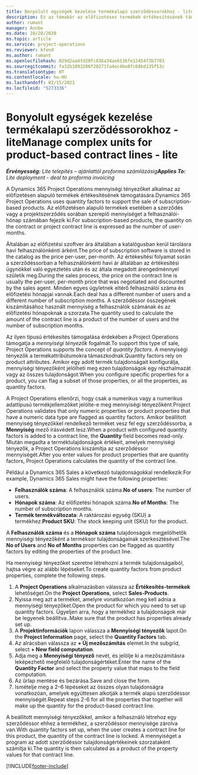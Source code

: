 ```yaml
---
title: Bonyolult egységek kezelése termékalapú szerződéssorokhoz - lite
description: Ez az témakör az előfizetéses termékek értékesítésének támogatásával kapcsolatos információkat tartalmaz.
author: rumant
manager: Annbe
ms.date: 10/28/2020
ms.topic: article
ms.service: project-operations
ms.reviewer: kfend
ms.author: rumant
ms.openlocfilehash: 029d2aa4fd20fc036a34ae6136fe12454f3b7703
ms.sourcegitcommit: fa32b1893286f20271fa4ec4be8fc68bd135f53c
ms.translationtype: HT
ms.contentlocale: hu-HU
ms.lasthandoff: 02/15/2021
ms.locfileid: "5273336"
---
```

# <a name="manage-complex-units-for-product-based-contract-lines---lite"></a><span data-ttu-id="cc786-103">Bonyolult egységek kezelése termékalapú szerződéssorokhoz - lite</span><span class="sxs-lookup"><span data-stu-id="cc786-103">Manage complex units for product-based contract lines - lite</span></span>

<span data-ttu-id="cc786-104">_**Érvényesség:** Lite telepítés – ajánlattól proforma számlázásig_</span><span class="sxs-lookup"><span data-stu-id="cc786-104">_**Applies To:** Lite deployment - deal to proforma invoicing_</span></span>

<span data-ttu-id="cc786-105">A Dynamics 365 Project Operations mennyiségi tényezőket alkalmaz az előfizetésen alapuló termékek értékesítésének támogatására.</span><span class="sxs-lookup"><span data-stu-id="cc786-105">Dynamics 365 Project Operations uses quantity factors to support the sale of subscription-based products.</span></span> <span data-ttu-id="cc786-106">Az előfizetésen alapuló termékek esetében a szerződés vagy a projektszerződés sorában szereplő mennyiséget a felhasználói-hónap számában fejezik ki.</span><span class="sxs-lookup"><span data-stu-id="cc786-106">For subscription-based products, the quantity on the contract or project contract line is expressed as the number of user-months.</span></span>

<span data-ttu-id="cc786-107">Általában az előfizetési szoftver ára általában a katalógusban kerül tárolásra havi felhasználónkénti árként.</span><span class="sxs-lookup"><span data-stu-id="cc786-107">The price of subscription software is stored in the catalog as the price per-user, per-month.</span></span> <span data-ttu-id="cc786-108">Az értékesítési folyamat során a szerződéssorban a felhasználónkénti havi ár általában az értékesítési ügynökkel való egyeztetés után és az általa megadott árengedménnyel születik meg.</span><span class="sxs-lookup"><span data-stu-id="cc786-108">During the sales process, the price on the contract line is usually the per-user, per-month price that was negotiated and discounted by the sales agent.</span></span> <span data-ttu-id="cc786-109">Minden egyes ügyletnek eltérő felhasználói száma és előfizetési hónapjai vannak.</span><span class="sxs-lookup"><span data-stu-id="cc786-109">Each deal has a different number of users and a different number of subscription months.</span></span> <span data-ttu-id="cc786-110">A szerződéssor összegének kiszámításához használt mennyiség a felhasználók számának és az előfizetési hónapoknak a szorzata.</span><span class="sxs-lookup"><span data-stu-id="cc786-110">The quantity used to calculate the amount of the contract line is a product of the number of users and the number of subscription months.</span></span>

<span data-ttu-id="cc786-111">Az ilyen típusú értékesítés támogatása érdekében a Project Operations támogatja a *mennyiségi tényezők* fogalmát.</span><span class="sxs-lookup"><span data-stu-id="cc786-111">To support this type of sale, Project Operations supports the concept of *quantity factors*.</span></span> <span data-ttu-id="cc786-112">A mennyiségi tényezők a termékattribútumokra támaszkodnak.</span><span class="sxs-lookup"><span data-stu-id="cc786-112">Quantity factors rely on product attributes.</span></span> <span data-ttu-id="cc786-113">Amikor egy adott termék tulajdonságait konfigurálja, mennyiségi tényezőként jelölheti meg ezen tulajdonságok egy részhalmazát vagy az összes tulajdonságot.</span><span class="sxs-lookup"><span data-stu-id="cc786-113">When you configure specific properties for a product, you can flag a subset of those properties, or all the properties, as quantity factors.</span></span>

<span data-ttu-id="cc786-114">A Project Operations ellenőrzi, hogy csak a numerikus vagy a numerikus adattípusú termékjellemzőket jelölte-e meg mennyiségi tényezőként.</span><span class="sxs-lookup"><span data-stu-id="cc786-114">Project Operations validates that only numeric properties or product properties that have a numeric data type are flagged as quantity factors.</span></span> <span data-ttu-id="cc786-115">Amikor beállított mennyiség tényezőkkel rendelkező terméket vesz fel egy szerződéssorba, a **Mennyiség** mező írásvédett lesz.</span><span class="sxs-lookup"><span data-stu-id="cc786-115">When a product with configured quantity factors is added to a contract line, the **Quantity** field  becomes read-only.</span></span> <span data-ttu-id="cc786-116">Miután megadta a terméktulajdonságok értékeit, amelyek mennyiségi tényezők, a Project Operations kiszámítja az szerződéssor mennyiségét.</span><span class="sxs-lookup"><span data-stu-id="cc786-116">After you enter values for product properties that are quantity factors, Project Operations calculates the quantity of the contract line.</span></span>

<span data-ttu-id="cc786-117">Például a Dynamics 365 Sales a következő tulajdonságokkal rendelkezik:</span><span class="sxs-lookup"><span data-stu-id="cc786-117">For example, Dynamics 365 Sales might have the following properties:</span></span>

- <span data-ttu-id="cc786-118">**Felhasználók száma**: A felhasználók száma.</span><span class="sxs-lookup"><span data-stu-id="cc786-118">**No of users**: The number of users.</span></span>
- <span data-ttu-id="cc786-119">**Hónapok száma**: Az előfizetési hónapok száma.</span><span class="sxs-lookup"><span data-stu-id="cc786-119">**No of Months**: The number of subscription months.</span></span>
- <span data-ttu-id="cc786-120">**Termék termékváltozata**: A raktározási egység (SKU) a termékhez.</span><span class="sxs-lookup"><span data-stu-id="cc786-120">**Product SKU**: The stock keeping unit (SKU) for the product.</span></span>

<span data-ttu-id="cc786-121">A **Felhasználók száma** és a **Hónapok száma** tulajdonságok megjelölhetők mennyiségi tényezőként a terméksor tulajdonságainak szerkesztésével.</span><span class="sxs-lookup"><span data-stu-id="cc786-121">The **No of Users** and **No of Months** properties can be flagged as quantity factors by editing the properties of the product line.</span></span>

<span data-ttu-id="cc786-122">Ha mennyiségi tényezőket szeretne létrehozni a termék tulajdonságaiból, hajtsa végre az alábbi lépéseket.</span><span class="sxs-lookup"><span data-stu-id="cc786-122">To create quantity factors from product properties, complete the following steps.</span></span>

1. <span data-ttu-id="cc786-123">A **Project Operations** alkalmazásban válassza az **Értékesítés-termékek** lehetőséget.</span><span class="sxs-lookup"><span data-stu-id="cc786-123">On the **Project Operations**, select **Sales-Products**.</span></span>
2. <span data-ttu-id="cc786-124">Nyissa meg azt a terméket, amelyre vonatkozóan meg kell adnia a mennyiségi tényezőket.</span><span class="sxs-lookup"><span data-stu-id="cc786-124">Open the product for which you need to set up quantity factors.</span></span> <span data-ttu-id="cc786-125">Ügyeljen arra, hogy a termékhez a tulajdonságok már be legyenek beállítva..</span><span class="sxs-lookup"><span data-stu-id="cc786-125">Make sure that the product has properties already set up.</span></span>
3. <span data-ttu-id="cc786-126">A **Projektinformációk** lapon válassza a **Mennyiségi tényezők** lapot.</span><span class="sxs-lookup"><span data-stu-id="cc786-126">On the **Project Information** page, select the **Quantity Factors** tab.</span></span>
4. <span data-ttu-id="cc786-127">Az alrácsban válassza az **+ Új mezőszámítás** elemet.</span><span class="sxs-lookup"><span data-stu-id="cc786-127">In the subgrid, select **+ New field computation**.</span></span>
5. <span data-ttu-id="cc786-128">Adja meg a **Mennyiségi tényező** nevét, és jelölje ki a mezőszámításra leképezhető megfelelő tulajdonságértéket.</span><span class="sxs-lookup"><span data-stu-id="cc786-128">Enter the name of the **Quantity Factor** and select the property value that maps to the field computation.</span></span>
6. <span data-ttu-id="cc786-129">Az űrlap mentése és bezárása.</span><span class="sxs-lookup"><span data-stu-id="cc786-129">Save and close the form.</span></span>
7. <span data-ttu-id="cc786-130">Ismételje meg a 2–6 lépéseket az összes olyan tulajdonságra vonatkozóan, amelyek együttesen alkotják a termék alapú szerződéssor mennyiségét.</span><span class="sxs-lookup"><span data-stu-id="cc786-130">Repeat steps 2-6 for all the properties that together will make up the quantity for the product-based contract line.</span></span>

<span data-ttu-id="cc786-131">A beállított mennyiségi tényezőkkel, amikor a felhasználó létrehoz egy szerződéssor ehhez a termékhez, a szerződéssor mennyisége zárolva van.</span><span class="sxs-lookup"><span data-stu-id="cc786-131">With quantity factors set up, when the user creates a contract line for this product, the quantity of the contract line is locked.</span></span> <span data-ttu-id="cc786-132">A mennyiséget a program az adott szerződéssor tulajdonságértékeinek szorzataként számítja ki.</span><span class="sxs-lookup"><span data-stu-id="cc786-132">The quantity is then calculated as a product of the property values for that contract line.</span></span>


[!INCLUDE[footer-include](../../includes/footer-banner.md)]